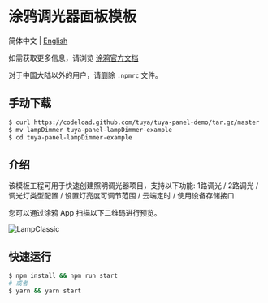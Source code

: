 # 涂鸦调光器面板模板



简体中文 | [English](./README.md)



如需获取更多信息，请浏览 [涂鸦官方文档](https://docs.tuya.com)



对于中国大陆以外的用户，请删除 `.npmrc` 文件。



## 手动下载

```bash
$ curl https://codeload.github.com/tuya/tuya-panel-demo/tar.gz/master | tar -xz --strip=2 tuya-panel-demo-master/examples/lampDimmer
$ mv lampDimmer tuya-panel-lampDimmer-example
$ cd tuya-panel-lampDimmer-example
```

## 介绍
该模板工程可用于快速创建照明调光器项目，支持以下功能: 1路调光 / 2路调光 / 调光灯类型配置 / 设置灯亮度可调节范围 / 云端定时 / 使用设备存储接口

您可以通过涂鸦 App 扫描以下二维码进行预览。

![LampClassic](https://images.tuyacn.com/rms-static/249dac90-0c67-11eb-897d-85bb9e60451e-1602492270041.png?tyName=lampDimmer.png)

## 快速运行

```bash
$ npm install && npm run start
# 或者
$ yarn && yarn start
```

